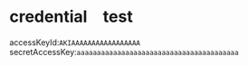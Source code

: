 # credential　test

accessKeyId:`AKIAAAAAAAAAAAAAAAAA`
secretAccessKey:`aaaaaaaaaaaaaaaaaaaaaaaaaaaaaaaaaaaaaaaa`